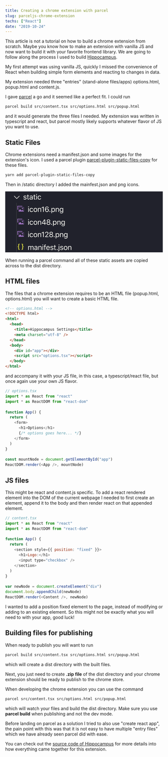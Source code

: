 ```yaml
---
title: Creating a chrome extension with parcel
slug: parceljs-chrome-extension
techs: ["React"]
date: "2019-10-24"
---
```


This article is not a tutorial on how to build a chrome extension from scratch. Maybe you know how to make an extension with vanilla JS and now want to build it with your favorite frontend library. We are going to follow along the process I used to build [Hippocampus](https://github.com/Samic8/Hippocampus).

My first attempt was using vanilla JS, quickly I missed the convenience of React when building simple form elements and reacting to changes in data.

My extension needed three "entries" (stand-alone files/apps) options.html, popup.html and content.js.

I gave [parcel](https://parceljs.org/) a go and it seemed like a perfect fit. I could run

```bash
parcel build src/content.tsx src/options.html src/popup.html
```

and it would generate the three files I needed. My extension was written in typescript and react, but parcel mostly likely supports whatever flavor of JS you want to use.

## Static Files

Chrome extensions need a manifest.json and some images for the extension's icon. I used a parcel plugin [parcel-plugin-static-files-copy](https://github.com/elwin013/parcel-plugin-static-files-copy) for these files.

```bash
yarn add parcel-plugin-static-files-copy
```

Then in <app root>/static directory I added the mainfest.json and png icons.

![](./parceljs-chrome-extension.png)

When running a parcel command all of these static assets are copied across to the dist directory.

## HTML files

The files that a chrome extension requires to be an HTML file (popup.html, options.html) you will want to create a basic HTML file.

```html
<!-- options.html -->
<!DOCTYPE html>
<html>
  <head>
    <title>Hippocampus Settings</title>
    <meta charset="utf-8" />
  </head>
  <body>
    <div id="app"></div>
    <script src="options.tsx"></script>
  </body>
</html>
```

and accompany it with your JS file, in this case, a typescript/react file, but once again use your own JS flavor.

```js
// options.tsx
import * as React from "react"
import * as ReactDOM from "react-dom"

function App() {
  return (
    <form>
      <h1>Options</h1>
      {/* options goes here... */}
    </form>
  )
}

const mountNode = document.getElementById("app")
ReactDOM.render(<App />, mountNode)
```

## JS files

This might be react and content.js specific. To add a react rendered element into the DOM of the current webpage I needed to first create an element, append it to the body and then render react on that appended element.

```js
// content.tsx
import * as React from "react"
import * as ReactDOM from "react-dom"

function App() {
  return (
    <section style={{ position: "fixed" }}>
      <h1>Logo:</h1>
      <input type="checkbox" />
    </section>
  )
}

var newNode = document.createElement("div")
document.body.appendChild(newNode)
ReactDOM.render(<Content />, newNode)
```

I wanted to add a position fixed element to the page, instead of modifying or adding to an existing element. So this might not be exactly what you will need to with your app, good luck!

## Building files for publishing

When ready to publish you will want to run

```bash
parcel build src/content.tsx src/options.html src/popup.html
```

which will create a dist directory with the built files.

Next, you just need to create **.zip** **file** of the dist directory and your chrome extension should be ready to publish to the chrome store.

When developing the chrome extension you can use the command

```bash
parcel src/content.tsx src/options.html src/popup.html
```

which will watch your files and build the dist directory. Make sure you use **parcel build** when publishing and not the dev mode.

Before landing on parcel as a solution I tried to also use "create react app", the pain point with this was that it is not easy to have multiple "entry files" which we have already seen parcel did with ease.

You can check out the [source code of Hippocampus](https://github.com/Samic8/Hippocampus) for more details into how everything came together for this extension.
